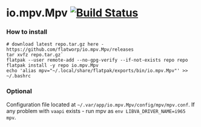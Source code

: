# io.mpv.Mpv [![Build Status](https://travis-ci.org/flatworp/io.mpv.Mpv.svg?branch=master)](https://travis-ci.org/flatworp/io.mpv.Mpv)

### How to install

```
# download latest repo.tar.gz here - https://github.com/flatworp/io.mpv.Mpv/releases
tar xvfz repo.tar.gz`
flatpak --user remote-add --no-gpg-verify --if-not-exists repo repo
flatpak install -y repo io.mpv.Mpv
echo 'alias mpv="~/.local/share/flatpak/exports/bin/io.mpv.Mpv"' >> ~/.bashrc
```
### Optional 

Configuration file located at `~/.var/app/io.mpv.Mpv/config/mpv/mpv.conf`. If any problem with `vaapi` exists - run mpv as `env LIBVA_DRIVER_NAME=i965 mpv`.
